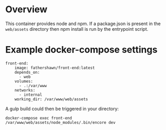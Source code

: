 # Overview
This container provides node and npm. If a package.json is present in the `web/assets` directory then npm install is run by the entrypoint script.

# Example docker-compose settings

```
front-end:
    image: fathershawn/front-end:latest
    depends_on:
      - web
    volumes:
      - .:/var/www
    networks:
      - internal
    working_dir: /var/www/web/assets
```

A gulp build could then be triggered in your directory:

```
docker-compose exec front-end /var/www/web/assets/node_modules/.bin/encore dev
```
